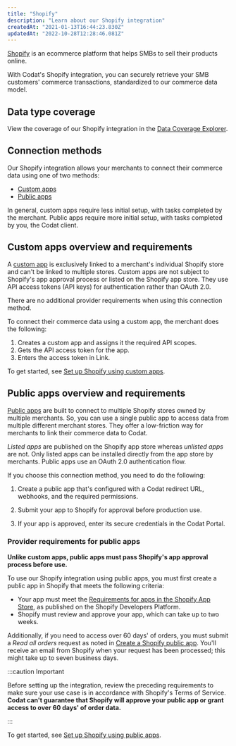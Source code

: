 ```yaml
---
title: "Shopify"
description: "Learn about our Shopify integration"
createdAt: "2021-01-13T16:44:23.830Z"
updatedAt: "2022-10-28T12:28:46.081Z"
---
```


<a class="external" href="https://www.shopify.com/" target="_blank">Shopify</a> is an ecommerce platform that helps SMBs to sell their products online.

With Codat's Shopify integration, you can securely retrieve your SMB customers' commerce transactions, standardized to our commerce data model.

## Data type coverage

View the coverage of our Shopify integration in the <a class="external" href="https://knowledge.codat.io/supported-features/commerce?view=tab-by-integration&integrationKey=fztf" target="_blank">Data Coverage Explorer</a>.

## Connection methods

Our Shopify integration allows your merchants to connect their commerce data using one of two methods:

- [Custom apps](/integrations/commerce/shopify/commerce-shopify-custom-apps)
- [Public apps](/integrations/commerce/shopify/commerce-shopify-setup)

In general, custom apps require less initial setup, with tasks completed by the merchant. Public apps require more initial setup, with tasks completed by you, the Codat client.

## Custom apps overview and requirements

A <a class="external" href="https://help.shopify.com/en/manual/apps/custom-apps" target="_blank">custom app</a> is exclusively linked to a merchant's individual Shopify store and can't be linked to multiple stores. Custom apps are not subject to Shopify's app approval process or listed on the Shopify app store. They use API access tokens (API keys) for authentication rather than OAuth 2.0.

There are no additional provider requirements when using this connection method.

To connect their commerce data using a custom app, the merchant does the following:

1. Creates a custom app and assigns it the required API scopes.
2. Gets the API access token for the app.
3. Enters the access token in Link.

To get started, see [Set up Shopify using custom apps](commerce-shopify-custom-apps).

## Public apps overview and requirements

<a class="external" href="https://help.shopify.com/en/manual/apps/app-types#public-apps" target="_blank">Public apps</a> are built to connect to multiple Shopify stores owned by multiple merchants. So, you can use a single public app to access data from multiple different merchant stores. They offer a low-friction way for merchants to link their commerce data to Codat.

_Listed apps_ are published on the Shopify app store whereas _unlisted apps_ are not. Only listed apps can be installed directly from the app store by merchants. Public apps use an OAuth 2.0 authentication flow.

If you choose this connection method, you need to do the following:

1. Create a public app that's configured with a Codat redirect URL, webhooks, and the required permissions.

2. Submit your app to Shopify for approval before production use.

3. If your app is approved, enter its secure credentials in the Codat Portal.

### Provider requirements for public apps

**Unlike custom apps, public apps must pass Shopify's app approval process before use.**

To use our Shopify integration using public apps, you must first create a public app in Shopify that meets the following criteria:

- Your app must meet the [Requirements for apps in the Shopify App Store](https://shopify.dev/apps/store/requirements), as published on the Shopify Developers Platform.
- Shopify must review and approve your app, which can take up to two weeks.

Additionally, if you need to access over 60 days' of orders, you must submit a _Read all orders_ request as noted in [Create a Shopify public app](commerce-shopify-setup#create-a-shopify-public-app). You'll receive an email from Shopify when your request has been processed; this might take up to seven business days.

:::caution Important

Before setting up the integration, review the preceding requirements to make sure your use case is in accordance with Shopify's Terms of Service. **Codat can't guarantee that Shopify will approve your public app or grant access to over 60 days' of order data.**

:::

To get started, see [Set up Shopify using public apps](commerce-shopify-setup).